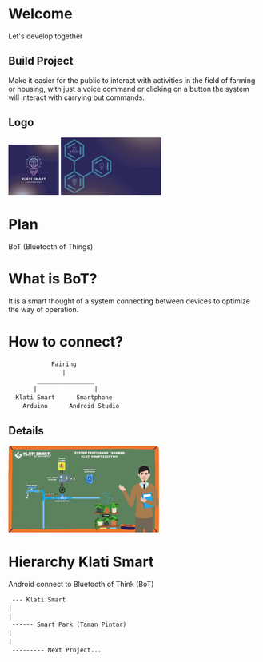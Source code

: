 # Welcome
Let's develop together

## Build Project
Make it easier for the public to interact with activities in the field of farming or housing, with just a voice command or clicking on a button the system will interact with carrying out commands.

## Logo
[<img alt="Klati Smart" title="Klati Smart" width="20%" src="assets/icon/img-001.png" />](https://klatismart.github.io/) [<img alt="Klati Smart" title="Klati Smart" width="40%" src="assets/banner/img-001.png" />](https://klatismart.github.io/)

# Plan
BoT (Bluetooth of Things)

# What is BoT?
It is a smart thought of a system connecting between devices to optimize the way of operation.

# How to connect?
```txt
            Pairing
               |
        ________________
       |                |
  Klati Smart      Smartphone
    Arduino      Android Studio 
```

## Details
[<img alt="Klati Smart" title="Klati Smart" width="60%" src="assets/images/img-001.png" />](https://klatismart.github.io/)

# Hierarchy Klati Smart
Android connect to Bluetooth of Think (BoT)

``` txt
 --- Klati Smart
|
|
 ------ Smart Park (Taman Pintar)
|
|
 --------- Next Project...
```

